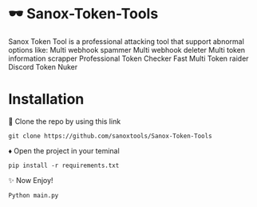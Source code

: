 # 🕶 Sanox-Token-Tools
Sanox Token Tool is a professional attacking tool that support abnormal options like: Multi webhook spammer Multi webhook deleter Multi token information scrapper Professional Token Checker Fast Multi Token raider Discord Token Nuker

# Installation
🔗 Clone the repo by using this link

``git clone https://github.com/sanoxtools/Sanox-Token-Tools`` 

♦ Open the project in your teminal

``pip install -r requirements.txt`` 

✨ Now Enjoy!

``Python main.py`` 
